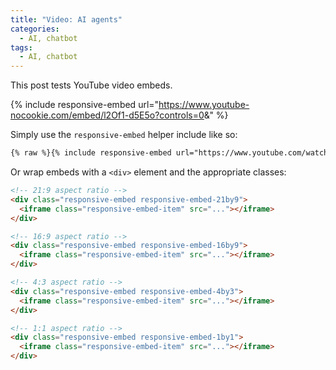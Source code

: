 ```yaml
---
title: "Video: AI agents"
categories:
  - AI, chatbot
tags:
  - AI, chatbot
---
```


This post tests YouTube video embeds.

{% include responsive-embed url="https://www.youtube-nocookie.com/embed/l2Of1-d5E5o?controls=0&amp;" %}

Simply use the `responsive-embed` helper include like so:

```html
{% raw %}{% include responsive-embed url="https://www.youtube.com/watch?v=-PVofD2A9t8" ratio="16:9" %}{% endraw %}
```

Or wrap embeds with a `<div>` element and the appropriate classes:

```html
<!-- 21:9 aspect ratio -->
<div class="responsive-embed responsive-embed-21by9">
  <iframe class="responsive-embed-item" src="..."></iframe>
</div>

<!-- 16:9 aspect ratio -->
<div class="responsive-embed responsive-embed-16by9">
  <iframe class="responsive-embed-item" src="..."></iframe>
</div>

<!-- 4:3 aspect ratio -->
<div class="responsive-embed responsive-embed-4by3">
  <iframe class="responsive-embed-item" src="..."></iframe>
</div>

<!-- 1:1 aspect ratio -->
<div class="responsive-embed responsive-embed-1by1">
  <iframe class="responsive-embed-item" src="..."></iframe>
</div>
```

